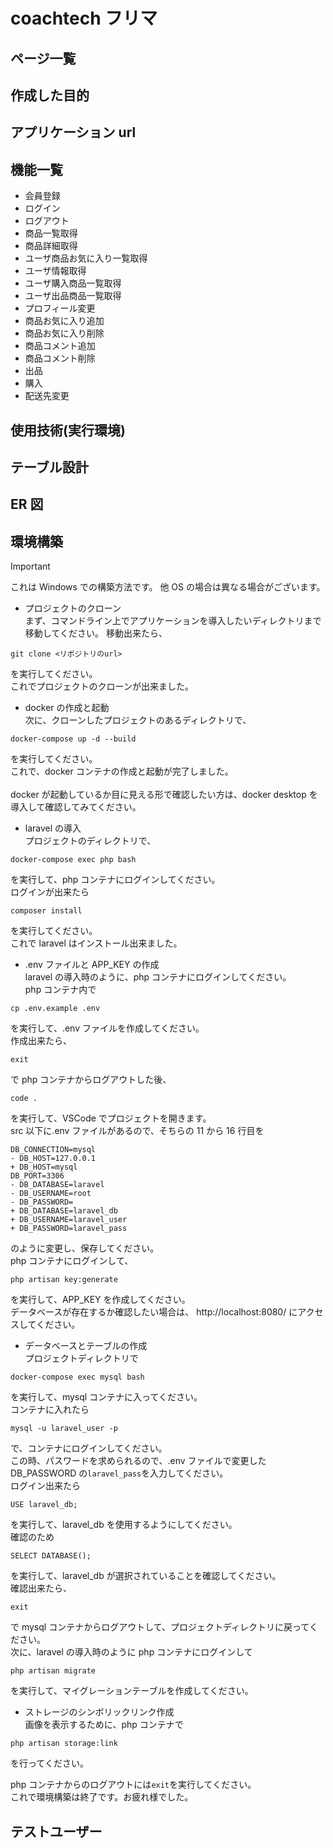# coachtech フリマ

## ページ一覧

## 作成した目的

## アプリケーション url

## 機能一覧

- 会員登録
- ログイン
- ログアウト
- 商品一覧取得
- 商品詳細取得
- ユーザ商品お気に入り一覧取得
- ユーザ情報取得
- ユーザ購入商品一覧取得
- ユーザ出品商品一覧取得
- プロフィール変更
- 商品お気に入り追加
- 商品お気に入り削除
- 商品コメント追加
- 商品コメント削除
- 出品
- 購入
- 配送先変更

## 使用技術(実行環境)

## テーブル設計

## ER 図

## 環境構築

> [!IMPORTANT]
> これは Windows での構築方法です。
> 他 OS の場合は異なる場合がございます。<br>

- プロジェクトのクローン<br>
  まず、コマンドライン上でアプリケーションを導入したいディレクトリまで移動してください。
  移動出来たら、

```コマンドライン
git clone <リポジトリのurl>
```

を実行してください。<br>
これでプロジェクトのクローンが出来ました。<br>

- docker の作成と起動<br>
  次に、クローンしたプロジェクトのあるディレクトリで、

```コマンドライン
docker-compose up -d --build
```

を実行してください。<br>
これで、docker コンテナの作成と起動が完了しました。<br>  
docker が起動しているか目に見える形で確認したい方は、docker desktop を導入して確認してみてください。<br>

- laravel の導入<br>
  プロジェクトのディレクトリで、

```コマンドライン
docker-compose exec php bash
```

を実行して、php コンテナにログインしてください。<br>
ログインが出来たら

```phpコンテナ
composer install
```

を実行してください。<br>
これで laravel はインストール出来ました。<br>

- .env ファイルと APP_KEY の作成<br>
  laravel の導入時のように、php コンテナにログインしてください。<br>
  php コンテナ内で

```phpコンテナ
cp .env.example .env
```

を実行して、.env ファイルを作成してください。<br>
作成出来たら、

```phpコンテナ
exit
```

で php コンテナからログアウトした後、

```コマンドライン
code .
```

を実行して、VSCode でプロジェクトを開きます。<br>
src 以下に.env ファイルがあるので、そちらの 11 から 16 行目を

```.env:.envファイル
DB_CONNECTION=mysql
- DB_HOST=127.0.0.1
+ DB_HOST=mysql
DB_PORT=3306
- DB_DATABASE=laravel
- DB_USERNAME=root
- DB_PASSWORD=
+ DB_DATABASE=laravel_db
+ DB_USERNAME=laravel_user
+ DB_PASSWORD=laravel_pass
```

のように変更し、保存してください。 <br>
php コンテナにログインして、

```phpコンテナ
php artisan key:generate
```

を実行して、APP_KEY を作成してください。<br>
データベースが存在するか確認したい場合は、
http://localhost:8080/
にアクセスしてください。<br>

- データベースとテーブルの作成<br>
  プロジェクトディレクトリで

```コマンドライン
docker-compose exec mysql bash
```

を実行して、mysql コンテナに入ってください。<br>
コンテナに入れたら

```mysqlコンテナ
mysql -u laravel_user -p
```

で、コンテナにログインしてください。<br>
この時、パスワードを求められるので、.env ファイルで変更した DB_PASSWORD の`laravel_pass`を入力してください。<br>
ログイン出来たら

```mysqlコンテナ
USE laravel_db;
```

を実行して、laravel_db を使用するようにしてください。<br>
確認のため

```mysqlコンテナ
SELECT DATABASE();
```

を実行して、laravel_db が選択されていることを確認してください。<br>
確認出来たら、

```
exit
```

で mysql コンテナからログアウトして、プロジェクトディレクトリに戻ってください。<br>
次に、laravel の導入時のように php コンテナにログインして

```phpコンテナ
php artisan migrate
```

を実行して、マイグレーションテーブルを作成してください。<br>

- ストレージのシンボリックリンク作成<br>
  画像を表示するために、php コンテナで

```phpコンテナ
php artisan storage:link
```

を行ってください。

php コンテナからのログアウトには`exit`を実行してください。<br>
これで環境構築は終了です。お疲れ様でした。

## テストユーザー
